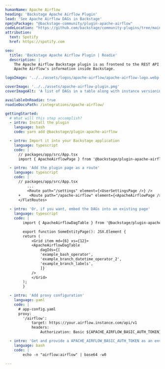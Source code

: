 ```yaml
---
humanName: Apache Airflow
heading: 'Backstage Apache Airflow Plugin'
lead: 'See Apache Airflow DAGs in Backstage'
npmjsPackage: "@backstage-community/plugin-apache-airflow"
codeLocation: "https://github.com/backstage/community-plugins/tree/main/workspaces/apache-airflow"
attribution:
  text: Spotify
  href: https://spotify.com

seo:
  title: 'Backstage Apache Airflow Plugin | Roadie'
  description: |
    The Apache Airflow Backstage plugin is as frontend to the REST API exposed by Apache Airflow. It show
    Apache Airflow's information inside Backstage.

logoImage: '../../assets/logos/apache-airflow/apache-airflow-logo.webp'

coverImage: '../../assets/apache-airflow-plugin.pmg'
coverImageAlt: 'A list of DAGs in a table along with instance versioning and status.'

availableOnRoadie: true
roadieDocsPath: /integrations/apache-airflow/

gettingStarted:
  # What will this step accomplish?
  - intro: Install the plugin
    language: bash
    code: yarn add @backstage/plugin-apache-airflow

  - intro: Import it into your Backstage application
    language: typescript
    code: |
      // packages/app/src/App.tsx
      import { ApacheAirflowPage } from '@backstage/plugin-apache-airflow';

  - intro: 'Add the plugin page as a route'
    language: typescript
    code: |
      // packages/app/src/App.tsx
          ...
          <Route path="/settings" element={<UserSettingsPage />} />
      +    <Route path="/apache-airflow" element={<ApacheAirflowPage />} />
      </FlatRoutes>
      
  - intro: 'Or, if you want, embed the DAGs into an existing page'
    language: typescript
    code: |
        import { ApacheAirflowDagTable } from '@backstage/plugin-apache-airflow';

        export function SomeEntityPage(): JSX.Element {
        return (
            <Grid item md={6} xs={12}>
            <ApacheAirflowDagTable
                dagIds={[
                'example_bash_operator',
                'example_branch_datetime_operator_2',
                'example_branch_labels',
                ]}
            />
            </Grid>
        );
        }

  - intro: 'Add proxy configuration'
    language: yaml
    code: |
      # app-config.yaml
      proxy:
        '/airflow':
            target: https://your.airflow.instance.com/api/v1
            headers:
                Authorization: Basic ${APACHE_AIRFLOW_BASIC_AUTH_TOKEN}

  - intro: 'Get and provide a APACHE_AIRFLOW_BASIC_AUTH_TOKEN as an environment variable. Where the basic authorization token is the base64 encoding of the username and password of your instance.'
    language: bash
    code: |
        echo -n "airflow:airflow" | base64 -w0

---
```

